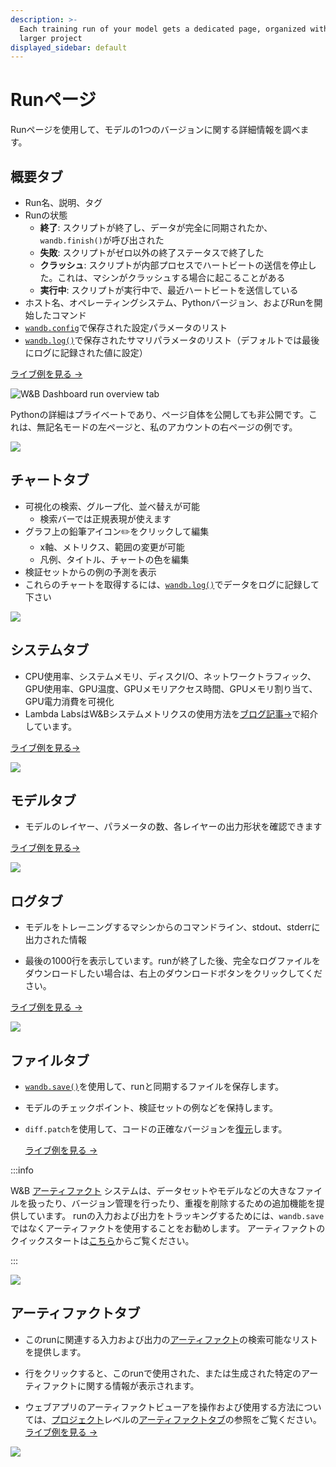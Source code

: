 ```yaml
---
description: >-
  Each training run of your model gets a dedicated page, organized within the
  larger project
displayed_sidebar: default
---
```


# Runページ

Runページを使用して、モデルの1つのバージョンに関する詳細情報を調べます。

## 概要タブ

* Run名、説明、タグ
* Runの状態
  * **終了**: スクリプトが終了し、データが完全に同期されたか、`wandb.finish()`が呼び出された
  * **失敗**: スクリプトがゼロ以外の終了ステータスで終了した
  * **クラッシュ**: スクリプトが内部プロセスでハートビートの送信を停止した。これは、マシンがクラッシュする場合に起こることがある
  * **実行中**: スクリプトが実行中で、最近ハートビートを送信している
* ホスト名、オペレーティングシステム、Pythonバージョン、およびRunを開始したコマンド
* [`wandb.config`](../../../guides/track/config.md)で保存された設定パラメータのリスト
* [`wandb.log()`](../../../guides/track/log/intro.md)で保存されたサマリパラメータのリスト（デフォルトでは最後にログに記録された値に設定）

[ライブ例を見る →](https://app.wandb.ai/carey/pytorch-cnn-fashion/runs/munu5vvg/overview?workspace=user-carey)

![W&B Dashboard run overview tab](/images/app_ui/wandb_run_overview_page.png)

Pythonの詳細はプライベートであり、ページ自体を公開しても非公開です。これは、無記名モードの左ページと、私のアカウントの右ページの例です。

![](/images/app_ui/wandb_run_overview_page_2.png)
## チャートタブ

* 可視化の検索、グループ化、並べ替えが可能
  * 検索バーでは正規表現が使えます
* グラフ上の鉛筆アイコン✏️をクリックして編集
  * x軸、メトリクス、範囲の変更が可能
  * 凡例、タイトル、チャートの色を編集
* 検証セットからの例の予測を表示
* これらのチャートを取得するには、[`wandb.log()`](../../../guides/track/log/intro.md)でデータをログに記録して下さい

![](/images/app_ui/wandb-run-page-workspace-tab.png)

## システムタブ

* CPU使用率、システムメモリ、ディスクI/O、ネットワークトラフィック、GPU使用率、GPU温度、GPUメモリアクセス時間、GPUメモリ割り当て、GPU電力消費を可視化
* Lambda LabsはW&Bシステムメトリクスの使用方法を[ブログ記事→](https://lambdalabs.com/blog/weights-and-bias-gpu-cpu-utilization/)で紹介しています。

[ライブ例を見る→](https://wandb.ai/stacey/deep-drive/runs/ki2biuqy/system?workspace=user-carey)

![](/images/app_ui/wandb_system_utilization.png)

## モデルタブ

* モデルのレイヤー、パラメータの数、各レイヤーの出力形状を確認できます

[ライブ例を見る→](https://app.wandb.ai/stacey/deep-drive/runs/pr0os44x/model)

![](/images/app_ui/wandb_run_page_model_tab.png)

## ログタブ
* モデルをトレーニングするマシンからのコマンドライン、stdout、stderrに出力された情報

* 最後の1000行を表示しています。runが終了した後、完全なログファイルをダウンロードしたい場合は、右上のダウンロードボタンをクリックしてください。

[ライブ例を見る →](https://app.wandb.ai/stacey/deep-drive/runs/pr0os44x/logs)

![](/images/app_ui/wandb_run_page_log_tab.png)

## ファイルタブ

* [`wandb.save()`](../../track/save-restore.md)を使用して、runと同期するファイルを保存します。

* モデルのチェックポイント、検証セットの例などを保持します。

* `diff.patch`を使用して、コードの正確なバージョンを[復元](../../track/save-restore.md)します。

  [ライブ例を見る →](https://app.wandb.ai/stacey/deep-drive/runs/pr0os44x/files/media/images)

:::info

W&B [アーティファクト](../../artifacts/intro.md) システムは、データセットやモデルなどの大きなファイルを扱ったり、バージョン管理を行ったり、重複を削除するための追加機能を提供しています。 runの入力および出力をトラッキングするためには、`wandb.save`ではなくアーティファクトを使用することをお勧めします。 アーティファクトのクイックスタートは[こちら](../../artifacts/quickstart.md)からご覧ください。

:::

![](/images/app_ui/wandb_run_page_files_tab.png)

## アーティファクトタブ

* このrunに関連する入力および出力の[アーティファクト](../../artifacts/intro.md)の検索可能なリストを提供します。

* 行をクリックすると、このrunで使用された、または生成された特定のアーティファクトに関する情報が表示されます。

* ウェブアプリのアーティファクトビューアを操作および使用する方法については、[プロジェクト](project-page.md)レベルの[アーティファクトタブ](project-page.md#artifacts-tab)の参照をご覧ください。[ライブ例を見る →](https://wandb.ai/stacey/artifact_july_demo/runs/2cslp2rt/artifacts)

![](/images/app_ui/artifacts_tab.png)